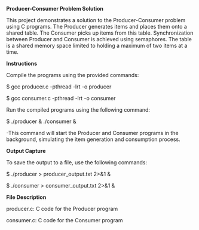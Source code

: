 **Producer-Consumer Problem Solution**

This project demonstrates a solution to the Producer-Consumer problem using C programs. The Producer generates items and places them onto a shared table. The Consumer picks up items from this table. Synchronization between Producer and Consumer is achieved using semaphores. The table is a shared memory space limited to holding a maximum of two items at a time.

**Instructions**

Compile the programs using the provided commands:

$ gcc producer.c -pthread -lrt -o producer

$ gcc consumer.c -pthread -lrt -o consumer

Run the compiled programs using the following command:

$ ./producer & ./consumer &

-This command will start the Producer and Consumer programs in the background, simulating the item generation and consumption process.

**Output Capture**

To save the output to a file, use the following commands:

$ ./producer > producer_output.txt 2>&1 &

$ ./consumer > consumer_output.txt 2>&1 &

**File Description**

producer.c: C code for the Producer program

consumer.c: C code for the Consumer program
